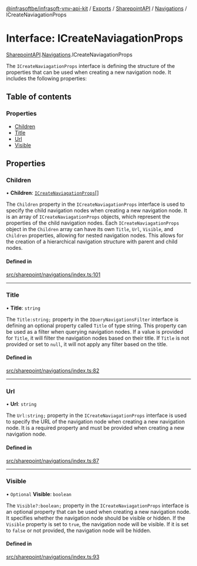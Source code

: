[@infrasoftbe/infrasoft-vnv-api-kit](../README.md) / [Exports](../modules.md) / [SharepointAPI](../modules/SharepointAPI.md) / [Navigations](../modules/SharepointAPI.Navigations.md) / ICreateNaviagationProps

# Interface: ICreateNaviagationProps

[SharepointAPI](../modules/SharepointAPI.md).[Navigations](../modules/SharepointAPI.Navigations.md).ICreateNaviagationProps

The `ICreateNaviagationProps` interface is defining the structure of the properties that can be used
when creating a new navigation node. It includes the following properties:

## Table of contents

### Properties

- [Children](SharepointAPI.Navigations.ICreateNaviagationProps.md#children)
- [Title](SharepointAPI.Navigations.ICreateNaviagationProps.md#title)
- [Url](SharepointAPI.Navigations.ICreateNaviagationProps.md#url)
- [Visible](SharepointAPI.Navigations.ICreateNaviagationProps.md#visible)

## Properties

### Children

• **Children**: [`ICreateNaviagationProps`](SharepointAPI.Navigations.ICreateNaviagationProps.md)[]

The `Children` property in the `ICreateNaviagationProps` interface is used to specify the child
navigation nodes when creating a new navigation node. It is an array of `ICreateNaviagationProps`
objects, which represent the properties of the child navigation nodes. Each
`ICreateNaviagationProps` object in the `Children` array can have its own `Title`, `Url`,
`Visible`, and `Children` properties, allowing for nested navigation nodes. This allows for the
creation of a hierarchical navigation structure with parent and child nodes.

#### Defined in

[src/sharepoint/navigations/index.ts:101](https://github.com/infrasoftbe/Infrasoft-vnv-api-kit/blob/783d42b/src/sharepoint/navigations/index.ts#L101)

___

### Title

• **Title**: `string`

The `Title:string;` property in the `IQueryNavigationsFilter` interface is defining an optional
property called `Title` of type string. This property can be used as a filter when querying
navigation nodes. If a value is provided for `Title`, it will filter the navigation nodes based on
their title. If `Title` is not provided or set to `null`, it will not apply any filter based on
the title.

#### Defined in

[src/sharepoint/navigations/index.ts:82](https://github.com/infrasoftbe/Infrasoft-vnv-api-kit/blob/783d42b/src/sharepoint/navigations/index.ts#L82)

___

### Url

• **Url**: `string`

The `Url:string;` property in the `ICreateNaviagationProps` interface is used to specify the URL
of the navigation node when creating a new navigation node. It is a required property and must be
provided when creating a new navigation node.

#### Defined in

[src/sharepoint/navigations/index.ts:87](https://github.com/infrasoftbe/Infrasoft-vnv-api-kit/blob/783d42b/src/sharepoint/navigations/index.ts#L87)

___

### Visible

• `Optional` **Visible**: `boolean`

The `Visible?:boolean;` property in the `ICreateNaviagationProps` interface is an optional
property that can be used when creating a new navigation node. It specifies whether the navigation
node should be visible or hidden. If the `Visible` property is set to `true`, the navigation node
will be visible. If it is set to `false` or not provided, the navigation node will be hidden.

#### Defined in

[src/sharepoint/navigations/index.ts:93](https://github.com/infrasoftbe/Infrasoft-vnv-api-kit/blob/783d42b/src/sharepoint/navigations/index.ts#L93)
